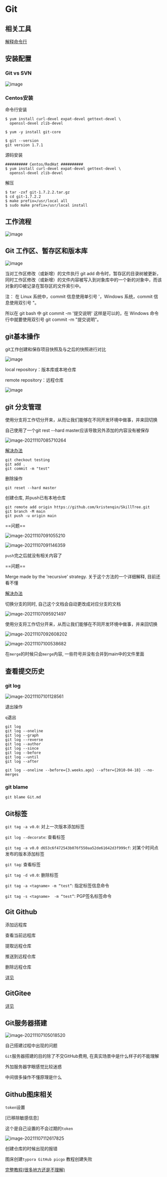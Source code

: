 # Git

## 相关工具

[解释命令行](https://explainshell.com/)

## 安装配置

### Git vs SVN

![image](https://www.runoob.com/wp-content/uploads/2015/02/0D32F290-80B0-4EA4-9836-CA58E22569B3.jpg)

### Centos安装

命令行安装

```
$ yum install curl-devel expat-devel gettext-devel \
  openssl-devel zlib-devel

$ yum -y install git-core

$ git --version
git version 1.7.1
```
源码安装

```
########## Centos/RedHat ##########
$ yum install curl-devel expat-devel gettext-devel \
  openssl-devel zlib-devel
```
解压

```
$ tar -zxf git-1.7.2.2.tar.gz
$ cd git-1.7.2.2
$ make prefix=/usr/local all
$ sudo make prefix=/usr/local install
```
## 工作流程

![image](https://www.runoob.com/wp-content/uploads/2015/02/git-process.png)

## Git 工作区、暂存区和版本库

![image](https://www.runoob.com/wp-content/uploads/2015/02/1352126739_7909.jpg)

当对工作区修改（或新增）的文件执行 git add 命令时，暂存区的目录树被更新，同时工作区修改（或新增）的文件内容被写入到对象库中的一个新的对象中，而该对象的ID被记录在暂存区的文件索引中。

注： 在 Linux 系统中，commit 信息使用单引号 '，Windows 系统，commit 信息使用双引号 "。

所以在 git bash 中 git commit -m '提交说明' 这样是可以的，在 Windows 命令行中就要使用双引号 git commit -m "提交说明"。

## git基本操作

git工作创建和保存项目快照及与之后的快照进行对比

![image](https://www.runoob.com/wp-content/uploads/2015/02/git-command.jpg)

local repository：版本库或本地仓库

remote repository：远程仓库

![image](https://remnote-user-data.s3.amazonaws.com/LmQZ_tWoWr-RtbG3XKh_S5vOS-KQBjioCtb9hupjO4pnJyjJkWrIe_oYi-_ywvejtFbPYdkgILQ_YKCphAxdziBbFKqKiDayVK-cIsF55ZYqj2K9-iSQ9-6suqYxd65M.png)

## git 分支管理

使用分支将工作切分开来，从而让我们能够在不同开发环境中做事，并来回切换

自己使用了一个git rest --hard master应该导致另外添加的内容没有被保存

![image-20211107085710264](C:\Users\lenovo\AppData\Roaming\Typora\typora-user-images\image-20211107085710264.png)

[解决办法](https://stackoverflow.com/questions/47471400/why-are-changes-in-one-branch-visible-in-another-branch)

```git
git checkout testing
git add .
git commit -m "test"
```

删除操作

```git
git reset --hard master
```

创建仓库, 并push已有本地仓库

```git
git remote add origin https://github.com/kristenqin/SkillTree.git
git branch -M main
git push -u origin main
```

==问题==

![image-20211107091055210](C:\Users\lenovo\AppData\Roaming\Typora\typora-user-images\image-20211107091055210.png)

![image-20211107091146359](C:\Users\lenovo\AppData\Roaming\Typora\typora-user-images\image-20211107091146359.png)

`push`完之后就没有相关内容了

==问题==

Merge made by the 'recursive' strategy. 关于这个方法的一个详细解释, 目前还看不懂

[解决办法](https://stackoverflow.com/questions/55998614/merge-made-by-recursive-strategy)

切换分支的同时, 自己这个文档会自动更改成对应分支的文档

![image-20211107095921497](C:\Users\lenovo\AppData\Roaming\Typora\typora-user-images\image-20211107095921497.png)

使用分支将工作切分开来，从而让我们能够在不同开发环境中做事，并来回切换

![image-20211107092608202](C:\Users\lenovo\AppData\Roaming\Typora\typora-user-images\image-20211107092608202.png)

![image-20211107100538682](C:\Users\lenovo\AppData\Roaming\Typora\typora-user-images\image-20211107100538682.png)

在`merge`的时候只会`merge`内容, 一些符号并没有合并到main中的文件里面

## 查看提交历史

### git log

![image-20211107101128561](C:\Users\lenovo\AppData\Roaming\Typora\typora-user-images\image-20211107101128561.png)

退出操作

`q`退出

```git
git log
git log --oneline
git log --graph
git log --reverse
git log --author
git log --since
git log --before
git log --until
git log --after
```

```git
git log --oneline --before={3.weeks.ago} --after={2010-04-18} --no-merges
```



### git blame

```git
git blame Git.md
```



## Git标签

`git tag -a v0.0`: 对上一次版本添加标签

`git log --decorate`: 查看标签

`git tag -a v0.0 d653c6f472543b076f550aa52de61642d3f999cf`: 对某个时间点发布的版本添加标签

`git tag`: 查看标签

`git tag -d v0.0`: 删除标签

`git tag -a <tagname> -m “test”`: 指定标签信息命令

`git tag -s <tagname>  -m “test”`: PGP签名标签命令

## Git Github

添加远程库

查看当前远程库

提取远程仓库

推送到远程仓库

删除远程仓库

[详见](https://www.runoob.com/git/git-remote-repo.html)

## GitGitee

[详见](https://www.runoob.com/git/git-gitee.html)

## Git服务器搭建

![image-20211107105018520](C:\Users\lenovo\AppData\Roaming\Typora\typora-user-images\image-20211107105018520.png)

自己搭建过程中出现的问题

`Git`服务器搭建的目的除了不交GitHub费用, 在真实场景中是什么样子的不能理解

外加服务器字眼感觉比较迷惑

中间很多操作不懂原理是什么

## Github图床相关

`token`设置

[已移除敏感信息]

这个是自己设置的不会过期的`token`

![image-20211107112617825](C:\Users\lenovo\AppData\Roaming\Typora\typora-user-images\image-20211107112617825.png)

创建仓库的时候出现的报错

图床创建`typora GitHub picgo` 教程创建失败

[完整教程(很多地方还是不理解)](http://www.duheweb.com/post/20210421125522.html)

